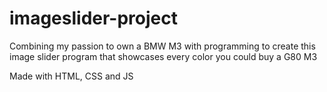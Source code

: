 # imageslider-project
Combining my passion to own a BMW M3 with programming to create this image slider program that showcases every color you could buy a G80 M3

Made with HTML, CSS and JS
